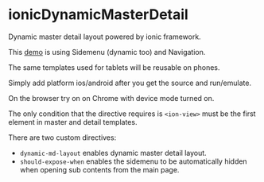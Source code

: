 ionicDynamicMasterDetail
========================

Dynamic master detail layout powered by ionic framework.

This [demo](http://wan54.github.io/ionicDynamicMasterDetail) is using Sidemenu (dynamic too) and Navigation.

The same templates used for tablets will be reusable on phones.

Simply add platform ios/android after you get the source and run/emulate.

On the browser try on on Chrome with device mode turned on.

The only condition that the directive requires is `<ion-view>` must be the first element in master and detail templates.

There are two custom directives:

- `dynamic-md-layout` enables dynamic master detail layout.
- `should-expose-when` enables the sidemenu to be automatically hidden when opening sub contents from the main page.